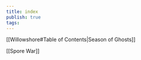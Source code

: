 ```yaml
---
title: index
publish: true
tags:
---
```

[[Willowshore#Table of Contents|Season of Ghosts]]

[[Spore War]]